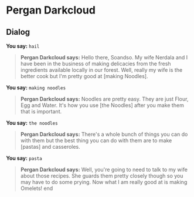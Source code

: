 # Pergan Darkcloud
## Dialog

**You say:** `hail`



>**Pergan Darkcloud says:** Hello there, Soandso. My wife Nerdala and I have been in the business of making delicacies from the fresh ingredients available locally in our forest. Well, really my wife is the better cook but I'm pretty good at [making Noodles].

**You say:** `making noodles`



>**Pergan Darkcloud says:** Noodles are pretty easy. They are just Flour, Egg and Water. It's how you use [the Noodles] after you make them that is important.

**You say:** `the noodles`



>**Pergan Darkcloud says:** There's a whole bunch of things you can do with them but the best thing you can do with them are to make [pastas] and casseroles.

**You say:** `pasta`



>**Pergan Darkcloud says:** Well, you're going to need to talk to my wife about those recipes. She guards them pretty closely though so you may have to do some prying. Now what I am really good at is making Omelets!
end